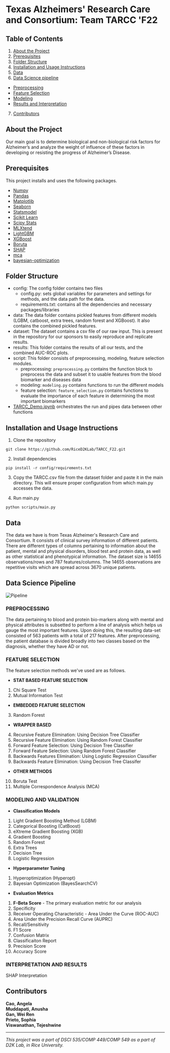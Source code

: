 
# Texas Alzheimers' Research Care and Consortium: Team TARCC 'F22

## Table of Contents

1. [About the Project](#about-the-project)
2. [Prerequisites](#prerequisites)
3. [Folder Structure](#folder-structure)
4. [Installation and Usage Instructions](#installation-and-usage-instructions)
5. [Data](#data)
6. [Data Science pipeline](#data-science-pipeline)
- [Preprocessing](#data-science-pipeline)
- [Feature Selection](#data-science-pipeline)
- [Modeling](#data-science-pipeline)
- [Results and Interpretation](#data-science-pipeline)
7. [Contributors](#contributors)


## About the Project
Our main goal is to determine biological and non-biological risk factors for Alzheimer’s and analyze the weight of influence of these factors in developing or resisting the progress of Alzheimer’s Disease.

## Prerequisites
This project installs and uses the following packages.
- [Numpy](https://pypi.org/project/numpy/)
- [Pandas](https://pypi.org/project/pandas/)
- [Matplotlib](https://pypi.org/project/matplotlib/)
- [Seaborn](https://pypi.org/project/seaborn/)
- [Statsmodel](https://pypi.org/project/statsmodels/)
- [Scikit Learn](https://pypi.org/project/scikit-learn/)
- [Scipy Stats](https://pypi.org/project/scipy/)
- [MLXtend](https://pypi.org/project/mlxtend/)
- [LightGBM](https://pypi.org/project/lightgbm/)
- [XGBoost](https://pypi.org/project/xgboost/)
- [Boruta](https://pypi.org/project/Boruta/)
- [SHAP](https://pypi.org/project/shap/)
- [mca](https://pypi.org/project/mca/)
- [bayesian-optimization](https://pypi.org/project/bayesian-optimization/) 

## Folder Structure
* config: The config folder contains two files
  * config.py: sets global variables for parameters and settings for methods, and the data path for the data.
  * requirements.txt: contains all the dependencies and necessary packages/libraries
* data: The data folder contains pickled features from different models (LGBM, catboost, extra trees, random forest and XGBoost). It also contains the combined pickled features.
* dataset: The dataset contains a csv file of our raw input. This is present in the repository for our sponsors to easily reproduce and replicate results.
* results: This folder contains the results of all our tests, and the combined AUC-ROC plots.
* script: This folder consists of preprocessing, modeling, feature selection modules.
  * preprocessing: `preprocessing.py` contains the function block to preprocess the data and subset it to usable features from the blood biomarker and diseases data
  * modeling: `modeling.py` contains functions to run the different models
  * feature selection: `feature_selection.py`  contains functions to evaluate the importance of each feature in determining the most important biomarkers
* [TARCC_Demo.ipynb](TARCC_Demo.ipynb) orchestrates the run and pipes data between other functions






## Installation and Usage Instructions
1. Clone the repository
```
git clone https://github.com/RiceD2KLab/TARCC_F22.git
```
2. Install dependencies
```
pip install -r config/requirements.txt
```
3. Copy the TARCC.csv file from the dataset folder and paste it in the main directory. This will ensure proper configuration from which main.py accesses the data.

4. Run main.py
```
python scripts/main.py
```


## Data
The data we have is from Texas Alzheimer's Research Care and Consortium. It consists of clinical survey information of different patients. There are different types of columns pertaining to information about the patient, mental and physical disorders, blood test and protein data, as well as other statistical and phenotypical information. The dataset size is 14655 observations/rows and 787 features/columns. The 14655 observations are repetitive visits which are spread across 3670 unique patients.

## **Data Science Pipeline**

![Pipeline](https://user-images.githubusercontent.com/97485268/198148374-fc9760c7-bf3f-4b82-8a7c-b83b73d82556.png)

### PREPROCESSING <br />
The data pertaining to blood and protein bio-markers along with mental and physical attributes is subsetted to perform a line of analysis which helps us gauge the most important features. Upon doing this, the resulting data-set consisted of 563 patients with a total of 217 features. After preprocessing, the patient database is divided broadly into two classes based on the diagnosis, whether they have AD or not.
<br />

### FEATURE SELECTION <br />
The feature selection methods we've used are as follows. <br />
- **STAT BASED FEATURE SELECTION**
1. Chi Square Test
2. Mutual Information Test <br />
- **EMBEDDED FEATURE SELECTION** <br />
3. Random Forest <br />
- **WRAPPER BASED** <br />
4. Recursive Feature Elimination: Using Decision Tree Classifier 
5. Recursive Feature Elimination: Using Random Forest Classifier
6. Forward Feature Selection: Using Decision Tree Classifier
7. Forward Feature Selection: Using Random Forest Classifier 
8. Backwards Features Elimination: Using Logistic Regression Classifier
9. Backwards Feature Elimination: Using Decision Tree Classifer <br />
- **OTHER METHODS** <br />
10. Boruta Test 
11. Multiple Correspondence Analysis (MCA) <br />
 
### MODELING AND VALIDATION <br />
- **Classification Models** <br />
1. Light Gradient Boosting Method (LGBM)
2. Categorical Boosting (CatBoost)
3. eXtreme Gradient Boosting (XGB)
4. Gradient Boosting 
5. Random Forest 
6. Extra Trees
7. Decision Tree
8. Logistic Regression  <br />

- **Hyperparameter Tuning** <br />
1. Hyperoptimization (Hyperopt)
2. Bayesian Optimization (BayesSearchCV) <br />

- **Evaluation Metrics** <br />
1. **F-Beta Score** - The primary evaluation metric for our analysis
2. Specificity
3. Receiver Operating Characteristic - Area Under the Curve (ROC-AUC) 
4. Area Under the Precision Recall Curve (AUPRC)
5. Recall/Sensitivity 
6. F1 Score
7. Confusion Matrix
8. Classificaiton Report
9. Precision Score
10. Accuracy Score <br />

### INTERPRETATION AND RESULTS <br />
SHAP Interpretation
<br />

## Contributors
**Cao, Angela** <br />
**Muddapati, Anusha** <br />
**Gan, Wei Ren** <br />
**Prieto, Sophia** <br />
**Viswanathan, Tejeshwine** <br /> 

<hr style="border:2px">

*This project was a part of DSCI 535/COMP 449/COMP 549 as a part of D2K Lab, in Rice University.*
